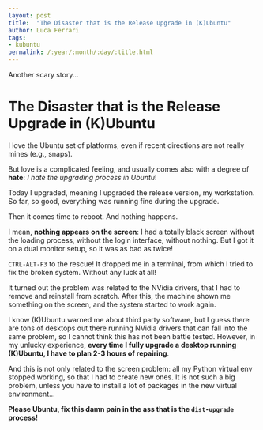 ```yaml
---
layout: post
title:  "The Disaster that is the Release Upgrade in (K)Ubuntu"
author: Luca Ferrari
tags:
- kubuntu
permalink: /:year/:month/:day/:title.html
---
```

Another scary story...

# The Disaster that is the Release Upgrade in (K)Ubuntu

I love the Ubuntu set of platforms, even if recent directions are not really mines (e.g., snaps).

But love is a complicated feeling, and usually comes also with a degree of **hate**: *I hate the upgrading process in Ubuntu*!

Today I upgraded, meaning I upgraded the release version, my workstation. So far, so good, everything was running fine during the upgrade.

Then it comes time to reboot.
And nothing happens.

I mean, **nothing appears on the screen**: I had a totally black screen without the loading process, without the login interface, without nothing.
But I got it on a dual monitor setup, so it was as bad as twice!

`CTRL-ALT-F3` to the rescue! It dropped me in a terminal, from which I tried to fix the broken system.
Without any luck at all!

It turned out the problem was related to the NVidia drivers, that I had to remove and reinstall from scratch.
After this, the machine shown me something on the screen, and the system started to work again.

I know (K)Ubuntu warned me about third party software, but I guess there are tons of desktops out there running NVidia drivers that can fall into the same problem, so I cannot think this has not been battle tested. However, in my unlucky experience, **every time I fully upgrade a desktop running (K)Ubuntu, I have to plan 2-3 hours of repairing**.

And this is not only related to the screen problem: all my Python virtual env stopped working, so that I had to create new ones. It is not such a big problem, unless you have to install a lot of packages in the new virtual environment...

**Please Ubuntu, fix this damn pain in the ass that is the `dist-upgrade` process!**
